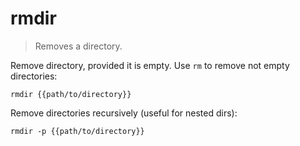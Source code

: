 rmdir
=====

> Removes a directory.

Remove directory, provided it is empty. Use `rm` to remove not empty directories:

    rmdir {{path/to/directory}}

Remove directories recursively (useful for nested dirs):

    rmdir -p {{path/to/directory}}
